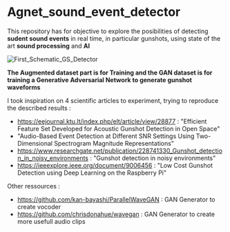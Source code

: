 # Agnet_sound_event_detector
This repository has for objective to explore the posibilities of detecting **sudent sound events** in real time, in particular gunshots, using state of the art **sound processing** and **AI**

![First_Schematic_GS_Detector](https://user-images.githubusercontent.com/39013240/171027112-b8b4d9c6-27e9-487a-84f0-8e2d8c3794b5.jpg)

**The Augmented dataset part is for Training and the GAN dataset is for training a Generative Adversarial Network to generate gunshot waveforms**


I took inspiration on 4 scientific articles to experiment, trying to reproduce the described results :

- https://eejournal.ktu.lt/index.php/elt/article/view/28877 : "Efficient Feature Set Developed for Acoustic Gunshot Detection in Open Space"
- "Audio-Based Event Detection at Different SNR Settings Using Two-Dimensional Spectrogram Magnitude Representations"
- https://www.researchgate.net/publication/228741330_Gunshot_detection_in_noisy_environments : "Gunshot detection in noisy environments"
- https://ieeexplore.ieee.org/document/9006456 : "Low Cost Gunshot Detection using Deep Learning on the Raspberry Pi"

Other ressources :

- https://github.com/kan-bayashi/ParallelWaveGAN : GAN Generator to create vocoder
- https://github.com/chrisdonahue/wavegan : GAN Generator to create more usefull audio clips
